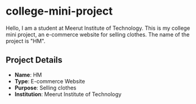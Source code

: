 # college-mini-project


Hello, I am a student at Meerut Institute of Technology. This is my college mini project, an e-commerce website for selling clothes. The name of the project is "HM".

## Project Details

- **Name**: HM
- **Type**: E-commerce Website
- **Purpose**: Selling clothes
- **Institution**: Meerut Institute  of Technology
